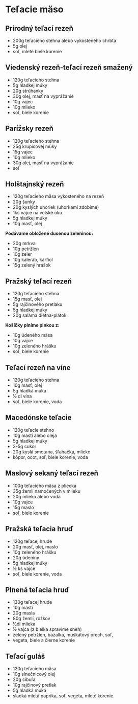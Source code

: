 # Teľacie mäso

## Prírodný teľací rezeň

* 200g teľacieho stehna alebo vykosteného chrbta
* 5g olej
* soľ, mleté biele korenie

## Viedenský rezeň-teľací rezeň smažený

* 120g teľacieho stehna
* 5g hladkej múky
* 20g strúhanky
* 30g olej, masť na vyprážanie
* 10g vajec
* 10g mlieko
* soľ, biele korenie

## Parížsky rezeň

* 120g teľacieho stehna
* 25g krupicovej múky
* 15g vajec
* 10g mlieko
* 30g olej, masť na vyprážanie
* soľ

## Holštajnský rezeň

* 120g teľacieho mäsa vykosteného na rezeň
* 20g šunky
* 20g kyslých uhoriek (uhorkami zdobíme)
* 1ks vajce na volské oko
* 5g hladkej múky
* 10g masť, olej

**Podávame obložené dusenou zeleninou:**

* 20g mrkva
* 10g petržlen
* 10g zeler
* 10g kaleráb, karfiol
* 15g zelený hrášok

## Pražský teľací rezeň

* 120g teľacieho stehna
* 15g masť, olej
* 5g rajčinového pretlaku
* 5g hladkej múky
* 20g saláma diétna-plátok

**Košíčky plníme plnkou z:**

* 10g údeného mäsa
* 10g vajce
* 10g zeleného hrášku
* soľ, biele korenie

## Teľací rezeň na víne

* 120g teľacieho stehna
* 10g masť, olej
* 5g hladká múka
* ½ dl vína
* soľ, biele korenie, voda

## Macedónske teľacie

* 120g teľacie stehno
* 10g masti alebo oleja
* 5g hladkej múky
* 3-5g cukor
* 20g kyslá smotana, šľahačka, mlieko
* kôpor, ocot, soľ, biele korenie, voda

## Maslový sekaný teľací rezeň

* 100g teľacieho mäsa z pliecka
* 35g žemlí namočených v mlieku
* 20g mlieko alebo voda
* 10g vajce
* 15g maslo
* soľ, biele korenie

## Pražská teľacia hruď

* 120g teľacej hrude
* 20g masť, olej, maslo
* 10g zeleného hrášku
* 20g údeniny
* 5g hladkej múky
* ½ ks vajce
* soľ, biele korenie, voda

## Plnená teľacia hruď

* 130g teľacej hrude
* 10g masti
* 20g masla
* 80g žemlí, rožkov
* ½dl mlieka
* ½ vajca (z bielka spravíme sneh)
* zelený petržlen, bazalka, muškátový orech, soľ,
* vegeta, biele a čierne korenie


## Teľací guláš

* 120g teľacieho mäsa
* 10g slnečnicový olej
* 20g cibuľa
* 10g rajčinový pretlak
* 5g hladká múka
* sladká mletá paprika, soľ, vegeta, mleté korenie

